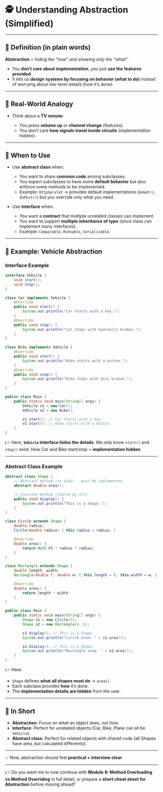 
# 🕵️ Understanding Abstraction (Simplified)

---

## 🔹 Definition (in plain words)

**Abstraction** = *hiding the "how" and showing only the "what"*.

* You **don’t care about implementation**, you just **use the features provided**.
* It lets us **design systems by focusing on behavior (what to do)** instead of worrying about low-level details (how it’s done).

---

## 🔹 Real-World Analogy

* Think about a **TV remote**:

    * You press **volume up** or **channel change** (features).
    * You don’t care **how signals travel inside circuits** (implementation hidden).

---

## 🔹 When to Use

* Use **abstract class** when:

    * You want to share **common code** among subclasses.
    * You expect subclasses to have some **default behavior** but also enforce some methods to be implemented.
    * Example: `HttpServlet` → provides default implementations (`doGet()`, `doPost()`) but you override only what you need.

* Use **interface** when:

    * You want a **contract** that multiple unrelated classes can implement.
    * You want to support **multiple inheritance of type** (since class can implement many interfaces).
    * Example: `Comparable`, `Runnable`, `Serializable`.

---

## 🔹 Example: Vehicle Abstraction

### Interface Example

```java
interface Vehicle {
    void start();
    void stop();
}

class Car implements Vehicle {
    @Override
    public void start() {
        System.out.println("Car starts with a key.");
    }
    @Override
    public void stop() {
        System.out.println("Car stops with hydraulic brakes.");
    }
}

class Bike implements Vehicle {
    @Override
    public void start() {
        System.out.println("Bike starts with a button.");
    }
    @Override
    public void stop() {
        System.out.println("Bike stops with disc brakes.");
    }
}

public class Main {
    public static void main(String[] args) {
        Vehicle v1 = new Car();
        Vehicle v2 = new Bike();

        v1.start(); // Car starts with a key.
        v2.start(); // Bike starts with a button.
    }
}
```

👉 Here, **`Vehicle` interface hides the details**.
We only know `start()` and `stop()` exist.
How Car and Bike start/stop = **implementation hidden**.

---

### Abstract Class Example

```java
abstract class Shape {
    // Abstract method (no body) - must be implemented
    abstract double area();

    // Concrete method (shared by all)
    public void display() {
        System.out.println("This is a Shape.");
    }
}

class Circle extends Shape {
    double radius;
    Circle(double radius) { this.radius = radius; }

    @Override
    double area() {
        return Math.PI * radius * radius;
    }
}

class Rectangle extends Shape {
    double length, width;
    Rectangle(double l, double w) { this.length = l; this.width = w; }

    @Override
    double area() {
        return length * width;
    }
}

public class Main {
    public static void main(String[] args) {
        Shape s1 = new Circle(5);
        Shape s2 = new Rectangle(4, 6);

        s1.display(); // This is a Shape.
        System.out.println("Circle area: " + s1.area());

        s2.display(); // This is a Shape.
        System.out.println("Rectangle area: " + s2.area());
    }
}
```

👉 Here:

* `Shape` defines **what all shapes must do** → `area()`.
* Each subclass provides **how** it’s done.
* The **implementation details are hidden** from the user.

---

## 🔹 In Short

* **Abstraction**: Focus on *what* an object does, not *how*.
* **Interface**: Perfect for unrelated objects (Car, Bike, Plane can all be `Vehicle`).
* **Abstract class**: Perfect for related objects with shared code (all Shapes have area, but calculated differently).

---

✅ Now, abstraction should feel **practical + interview clear**.

---

👉 Do you want me to now continue with **Module 6: Method Overloading vs Method Overriding** in full detail,
or prepare a **short cheat sheet for Abstraction** before moving ahead?
